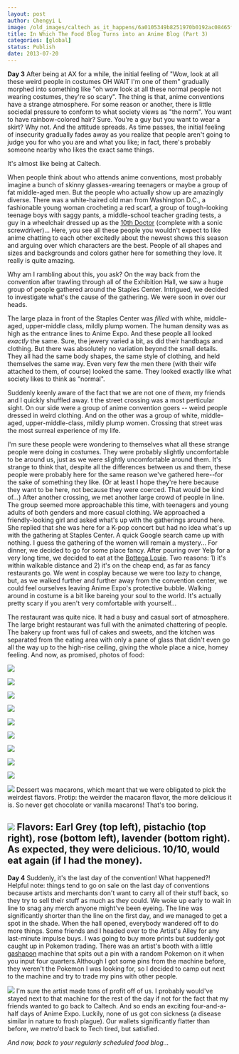 ```yaml
---
layout: post
author: Chengyi L
image: /old_images/caltech_as_it_happens/6a0105349b8251970b0192ac08465f970d.png
title: In Which The Food Blog Turns into an Anime Blog (Part 3) 
categories: [global]
status: Publish
date: 2013-07-20
---
```


**Day 3**
After being at AX for a while, the initial feeling of "Wow, look at all these weird people in costumes OH WAIT I'm one of them" gradually morphed into something like "oh wow look at all these normal people not wearing costumes, they're so scary". 
The thing is that, anime conventions have a strange atmosphere. For some reason or another, there is little sociedal pressure to conform to what society views as "the norm". You want to have rainbow-colored hair? Sure. You're a guy but you want to wear a skirt? Why not. And the attitude spreads. As time passes, the initial feeling of insecurity gradually fades away as you realize that people aren't going to judge you for who you are and what you like; in fact, there's probably someone nearby who likes the exact same things. 

It's almost like being at Caltech.

When people think about who attends anime conventions, most probably imagine a bunch of skinny glasses-wearing teenagers or maybe a group of fat middle-aged men. But the people who actually show up are amazingly diverse. There was a white-haired old man from Washington D.C., a fashionable young woman crocheting a red scarf, a group of tough-looking teenage boys with saggy pants, a middle-school teacher grading tests, a guy in a wheelchair dressed up as the [10th Doctor](https://en.wikipedia.org/wiki/Doctor_who) (complete with a sonic screwdriver)... Here, you see all these people you wouldn't expect to like anime chatting to each other excitedly about the newest shows this season and arguing over which characters are the best. People of all shapes and sizes and backgrounds and colors gather here for something they love. It really is quite amazing.

Why am I rambling about this, you ask? 
On the way back from the convention after trawling through all of the Exhibition Hall, we saw a huge group of people gathered around the Staples Center. Intrigued, we decided to investigate what's the cause of the gathering. We were soon in over our heads.

The large plaza in front of the Staples Center was *filled* with white, middle-aged, upper-middle class, mildly plump women. The human density was as high as the entrance lines to Anime Expo. And these people all looked *exactly* the same. Sure, the jewery varied a bit, as did their handbags and clothing. But there was absolutely no variation beyond the small details. They all had the same body shapes, the same style of clothing, and held themselves the same way. Even very few the men there (with their wife attached to them, of course) looked the same. 
They looked exactly like what society likes to think as "normal".

Suddenly keenly aware of the fact that we are not one of *them*, my friends and I quickly shuffled away. t the street crossing was a most perticular sight. On our side were a group of anime convention goers -- weird people dressed in weird clothing. And on the other was a group of white, middle-aged, upper-middle-class, mildly plump women. 
Crossing that street was the most surreal experience of my life. 

I'm sure these people were wondering to themselves what all these strange people were doing in costumes. They were probably slightly uncomfortable to be around us, just as we were slightly uncomfortable around them. 
It's strange to think that, despite all the differences between us and them, these people were probably here for the same reason we've gathered here--for the sake of something they like. 
 (Or at least I hope they're here because they want to be here, not because they were coerced. That would be kind of...) 
After another crossing, we met another large crowd of people in line. The group seemed more approachable this time, with teenagers and young adults of both genders and more casual clothing. We approached a friendly-looking girl and asked what's up with the gatherings around here. She replied that she was here for a K-pop concert but had no idea what's up with the gathering at Staples Center. 
A quick Google search came up with nothing. I guess the gathering of the women will remain a mystery... 
For dinner, we decided to go for some place fancy. After pouring over Yelp for a very long time, we decided to eat at the [Bottega Louie](https://www.bottegalouie.com/). Two reasons: 1) it's within walkable distance and 2) it's on the cheap end, as far as fancy restaurants go. We went in cosplay because we were too lazy to change, but, as we walked further and further away from the convention center, we could feel ourselves leaving Anime Expo's protective bubble. Walking around in costume is a bit like bareing your soul to the world. It's actually pretty scary if you aren't very comfortable with yourself...

The restaurant was quite nice. It had a busy and casual sort of atmosphere. The large bright restaurant was full with the animated chattering of people. The bakery up front was full of cakes and sweets, and the kitchen was separated from the eating area with only a pane of glass that didn't even go all the way up to the high-rise ceiling, giving the whole place a nice, homey feeling. 
And now, as promised, photos of food:


![](/old_images/caltech_as_it_happens/6a0105349b8251970b01901e4920d6970b.jpg)


![](/old_images/caltech_as_it_happens/6a0105349b8251970b01901e492114970b.jpg)


![](/old_images/caltech_as_it_happens/6a0105349b8251970b0192ac086603970d.jpg)


![](/old_images/caltech_as_it_happens/6a0105349b8251970b01901e492190970b.jpg)


![](/old_images/caltech_as_it_happens/6a0105349b8251970b0192ac086697970d.jpg)


![](/old_images/caltech_as_it_happens/6a0105349b8251970b0191043f3349970c.jpg)

![](/old_images/caltech_as_it_happens/6a0105349b8251970b01901e4922da970b.jpg)


![](/old_images/caltech_as_it_happens/6a0105349b8251970b0192ac0867cf970d.jpg)


![](/old_images/caltech_as_it_happens/6a0105349b8251970b01901e492342970b.jpg)


![](/old_images/caltech_as_it_happens/6a0105349b8251970b01901e4923ac970b.jpg)
Dessert was macarons, which meant that we were obligated to pick the weirdest flavors. Protip: the weirder the macaron flavor, the more delicious it is. So never get chocolate or vanilla macarons! That's too boring. 


![](/old_images/caltech_as_it_happens/6a0105349b8251970b0192ac086935970d.jpg)
Flavors: Earl Grey (top left), pistachio (top right), rose (bottom left), lavender (bottom right). 
As expected, they were delicious. 10/10, would eat again (if I had the money). 
---

**Day 4**
Suddenly, it's the last day of the convention! What happened?! 
Helpful note: things tend to go on sale on the last day of conventions because artists and merchants don't want to carry all of their stuff back, so they try to sell their stuff as much as they could. We woke up early to wait in line to snag any merch anyone might've been eyeing. The line was significantly shorter than the line on the first day, and we managed to get a spot in the shade. 
When the hall opened, everybody wandered off to do more things. Some friends and I headed over to the Artist's Alley for any last-minute impulse buys. I was going to buy more prints but suddenly got caught up in Pokemon trading. There was an artist's booth with a little[ gashapon](https://en.wikipedia.org/wiki/Gashapon) machine that spits out a pin with a random Pokemon on it when you input four quarters.Although I got some pins from the machine before, they weren't the Pokemon I was looking for, so I decided to camp out next to the machine and try to trade my pins with other people. 


![](/old_images/caltech_as_it_happens/6a0105349b8251970b01901e491f19970b.jpg)
I'm sure the artist made tons of profit off of us. I probably would've stayed next to that machine for the rest of the day if not for the fact that my friends wanted to go back to Caltech. 
And so ends an exciting four-and-a-half days of Anime Expo. Luckily, none of us got con sickness (a disease similar in nature to frosh plague). Our wallets significantly flatter than before, we metro'd back to Tech tired, but satisfied.

*And now, back to your regularly scheduled food blog...* 
